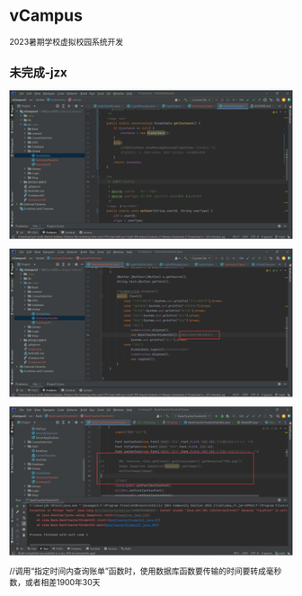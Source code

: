 # vCampus
2023暑期学校虚拟校园系统开发


## 未完成-jzx

![Alt text](image.png)

![Alt text](image-1.png)

![Alt text](image-2.png)

//调用“指定时间内查询账单”函数时，使用数据库函数要传输的时间要转成毫秒数，或者相差1900年30天